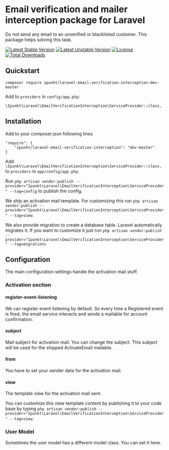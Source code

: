 # Email verification and mailer interception package for Laravel

Do not send any email to an unverified or blacklisted customer. This package helps solving this task.

[![Latest Stable Version](https://poser.pugx.org/ipunkt/laravel-email-verification-interception/v/stable.svg)](https://packagist.org/packages/ipunkt/laravel-email-verification-interception) [![Latest Unstable Version](https://poser.pugx.org/ipunkt/laravel-email-verification-interception/v/unstable.svg)](https://packagist.org/packages/ipunkt/laravel-email-verification-interception) [![License](https://poser.pugx.org/ipunkt/laravel-email-verification-interception/license.svg)](https://packagist.org/packages/ipunkt/laravel-email-verification-interception) [![Total Downloads](https://poser.pugx.org/ipunkt/laravel-email-verification-interception/downloads.svg)](https://packagist.org/packages/ipunkt/laravel-email-verification-interception)

## Quickstart

```
composer require ipunkt/laravel-email-verification-interception:dev-master
```

Add to `providers` in `config/app.php`:

```
\Ipunkt\Laravel\EmailVerificationInterception\ServiceProvider::class,
```

## Installation

Add to your composer.json following lines

	"require": {
		"ipunkt/laravel-email-verification-interception": "dev-master"
	}

Add `\Ipunkt\Laravel\EmailVerificationInterception\ServiceProvider::class,` to `providers` in `app/config/app.php`.

Run `php artisan vendor:publish --provider="Ipunkt\Laravel\EmailVerificationInterception\ServiceProvider" --tag=config` to publish the config.

We ship an activation mail template. For customizing this run `php artisan vendor:publish --provider="Ipunkt\Laravel\EmailVerificationInterception\ServiceProvider" --tag=view`.

We also provide migration to create a database table. Laravel automatically migrates it. If you want to customize it just run `php artisan vendor:publish --provider="Ipunkt\Laravel\EmailVerificationInterception\ServiceProvider" --tag=migrations`

## Configuration

The main configuration settings handle the activation mail stuff.

### Activation section

#### register-event-listening

We can register event listening by default. So every time a Registered event is fired, the email service interacts and sends a mailable for account confirmation.

#### subject

Mail subject for activation mail. You can change the subject. This subject will be used for the shipped ActivateEmail mailable.

#### from

You have to set your sender data for the activation mail.

#### view

The template view for the activation mail sent.

You can customize this view template content by publishing it to your code base by typing `php artisan vendor:publish --provider="Ipunkt\Laravel\EmailVerificationInterception\ServiceProvider" --tag=view`.

### User Model

Sometimes the user model has a different model class. You can set it here.
